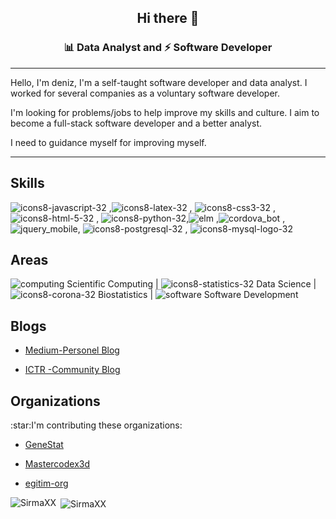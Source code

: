 

<h2 align="center">Hi there 👋</h2>
<h3 align="center"> 📊  Data Analyst and   ⚡ Software Developer</h3>
<hr>
Hello, I'm deniz, I'm a self-taught software developer and data analyst. I worked for several companies as a voluntary software developer.

I'm looking for problems/jobs to help improve my skills and culture. I aim to become a full-stack software developer and a better analyst.

I need to guidance  myself for improving myself.
<hr>
  <h2 align="left">Skills</h2>

![icons8-javascript-32](https://user-images.githubusercontent.com/5777945/184452754-04b81850-7e4f-4b14-bcc5-3681a91d3d94.png) ,![icons8-latex-32](https://user-images.githubusercontent.com/5777945/184452767-050cf331-1424-402b-82eb-6ccbd4f8c5b7.png)  , ![icons8-css3-32](https://user-images.githubusercontent.com/5777945/184452676-6f45ff4c-d155-48f6-a5bf-147645497fb8.png)  , ![icons8-html-5-32](https://user-images.githubusercontent.com/5777945/184452677-0d4a0a7e-cf27-49d0-9f14-b48645fac28e.png) , ![icons8-python-32](https://user-images.githubusercontent.com/5777945/184452679-fe3f7349-3859-43bb-9e18-51dcfb24ed83.png),![elm](https://user-images.githubusercontent.com/5777945/184453118-bb8e9d74-7c43-41e2-8f40-b64deacd161e.png)
,![cordova_bot](https://user-images.githubusercontent.com/5777945/184454004-6037982a-48fb-43c9-9019-cecc4cf8c5bf.png)
,
![jquery_mobile](https://user-images.githubusercontent.com/5777945/184454130-ce66dd30-9520-450b-a897-082efbbee16e.png), ![icons8-postgresql-32](https://user-images.githubusercontent.com/5777945/184453226-58361af7-9877-4f95-99fb-4b633c52c508.png) , ![icons8-mysql-logo-32](https://user-images.githubusercontent.com/5777945/184453227-4f40fdf2-4935-4cbd-ac1e-7227a4a0778f.png)



<h2 align="left">Areas</h2>

![computing](https://user-images.githubusercontent.com/5777945/184451876-8cdf8a04-68c6-4c2a-a241-4598454a7242.png)
  Scientific Computing |   ![icons8-statistics-32](https://user-images.githubusercontent.com/5777945/184454262-563de3a3-5b43-4c5a-b2ed-82333edee86e.png)
   Data Science |      ![icons8-corona-32](https://user-images.githubusercontent.com/5777945/184454311-98845ba6-ce7f-4bcb-a3be-9f41183593b8.png)
             Biostatistics   | ![software](https://user-images.githubusercontent.com/5777945/184452235-4c98770e-c822-45d1-bdaa-8032f91213f9.png) Software Development 



<h2 align="left">Blogs</h2>

- [Medium-Personel Blog](https://medium.com/@dbsirmax)

- [ICTR -Community Blog](https://blog.ictr.club/author/deniz-balci/)

<h2 align="left">Organizations</h2>
:star:I'm contributing these organizations:

- [GeneStat](https://github.com/GeneStat)

- [Mastercodex3d](https://github.com/Mastercodex3d)

- [egitim-org](https://github.com/egitim-org)





<!--
**SirmaXX/SirmaXX** is a ✨ _special_ ✨ repository because its `README.md` (this file) appears on your GitHub profile.

Here are some ideas to get you started:
📊 
- 🔭 I’m currently working on ...
- 🌱 I’m currently learning ...
- 👯 I’m looking to collaborate on ...
- 🤔 I’m looking for help with ...
- 💬 Ask me about ...
- 📫 How to reach me: ...
- 😄 Pronouns: ...
- ⚡ Fun fact: ...
-->
<p><img align="left" src="https://github-readme-stats.vercel.app/api/top-langs/?username=SirmaXX&layout=compact&hide=html" alt="SirmaXX" /></p>

<p>&nbsp;<img align="center" src="https://github-readme-stats.vercel.app/api?username=SirmaXX&show_icons=true" alt="SirmaXX" /></p>
